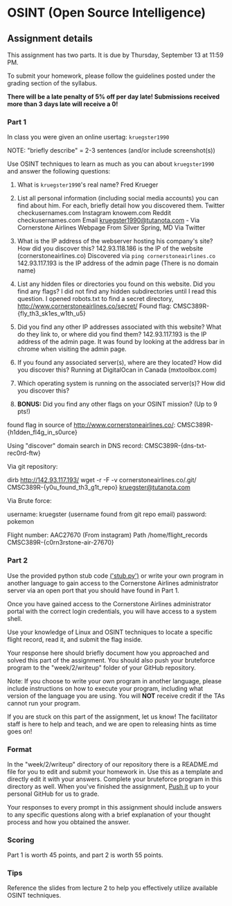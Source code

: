 OSINT (Open Source Intelligence)
======

## Assignment details

This assignment has two parts. It is due by Thursday, September 13 at 11:59 PM.

To submit your homework, please follow the guidelines posted under the grading section of the syllabus.

**There will be a late penalty of 5% off per day late! Submissions received more than 3 days late will receive a 0!**

### Part 1

In class you were given an online usertag: `kruegster1990`

NOTE: "briefly describe" = 2-3 sentences (and/or include screenshot(s))

Use OSINT techniques to learn as much as you can about `kruegster1990` and answer the following questions:

1. What is `kruegster1990`'s real name?
    Fred Krueger

2. List all personal information (including social media accounts) you can find about him. For each, briefly detail how you discovered them.
    Twitter		checkusernames.com
    Instagram	knowem.com
    Reddit		checkusernames.com
    Email		kruegster1990@tutanota.com - Via Cornerstone Airlines Webpage
    From Silver Spring, MD Via Twitter

3. What is the IP address of the webserver hosting his company's site? How did you discover this?
    142.93.118.186 is the IP of the website (cornerstoneairlines.co) 
        Discovered via `ping cornerstoneairlines.co`
    142.93.117.193 is the IP address of the admin page (There is no domain name)

4. List any hidden files or directories you found on this website. Did you find any flags?
    I did not find any hidden subdirectories until I read this question. I opened robots.txt to find
	a secret directory, http://www.cornerstoneairlines.co/secret/
	Found flag: CMSC389R-{fly_th3_sk1es_w1th_u5}

5. Did you find any other IP addresses associated with this website? What do they link to, or where did you find them?
    142.93.117.193 is the IP address of the admin page. It was found by looking at the address
    bar in chrome when visiting the admin page. 

6. If you found any associated server(s), where are they located? How did you discover this?
    Running at DigitalOcan in Canada (mxtoolbox.com)

7. Which operating system is running on the associated server(s)? How did you discover this?


8. **BONUS:** Did you find any other flags on your OSINT mission? (Up to 9 pts!)

found flag in source of http://www.cornerstoneairlines.co/: CMSC389R-{h1dden_fl4g_in_s0urce} 

Using "discover" domain search in DNS record: CMSC389R-{dns-txt-rec0rd-ftw}

Via git repository: 

dirb http://142.93.117.193/
wget -r -F -v cornerstoneairlines.co/.git/
	CMSC389R-{y0u_found_th3_g1t_repo}
	kruegster@tutanota.com

Via Brute force: 

username: kruegster (username found from git repo email)
password: pokemon

Flight number: AAC27670 (From instagram)
Path /home/flight_records
CMSC389R-{c0rn3rstone-air-27670}

### Part 2

Use the provided python stub code [('stub.py')](stub.py) or write your own program in another language to gain access to the Cornerstone Airlines administrator server via an open port that you should have found in Part 1. 

Once you have gained access to the Cornerstone Airlines administrator portal with the correct login credentials, you will have access to a system shell. 

Use your knowledge of Linux and OSINT techniques to locate a specific flight record, read it, and submit the flag inside.

Your response here should briefly document how you approached and solved this part of the assignment. You should also push your bruteforce program to the "week/2/writeup" folder of your GitHub repository.

Note: If you choose to write your own program in another language, please include instructions on how to execute your program, including what version of the language you are using. You will **NOT** receive credit if the TAs cannot run your program.

If you are stuck on this part of the assignment, let us know! The facilitator staff is here to help and teach, and we are open to releasing hints as time goes on!

### Format
In the "week/2/writeup" directory of our repository there is a README.md file for you to edit and submit your homework in. Use this as a template and directly edit it with your answers. Complete your bruteforce program in this directory as well. When you've finished the assignment, [Push it](https://github.com/UMD-CS-STICs/389Rfall18/blob/master/HW_Submit_Instructions.md) up to your personal GitHub for us to grade.

Your responses to every prompt in this assignment should include answers to any specific questions along with a brief explanation of your thought process and how you obtained the answer.

### Scoring

Part 1 is worth 45 points, and part 2 is worth 55 points.

### Tips

Reference the slides from lecture 2 to help you effectively utilize available OSINT techniques.
